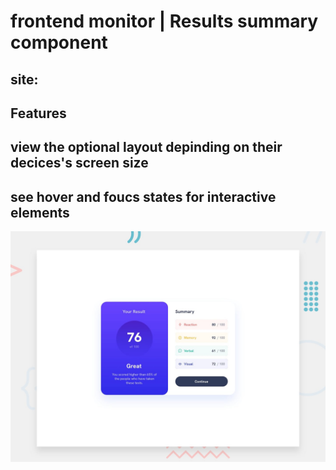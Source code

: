 # frontend monitor | Results summary component

## site:

## Features

## view the optional layout depinding on their decices's screen size

## see hover and foucs states for interactive elements

![Geeting Started](./design/desktop-preview.jpg)
